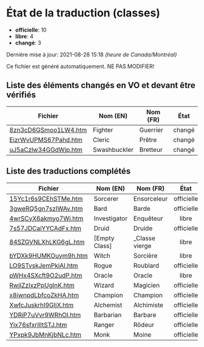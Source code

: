 # État de la traduction (classes)

 * **officielle**: 10
 * **libre**: 4
 * **changé**: 3


Dernière mise à jour: 2021-08-28 15:18 *(heure de Canada/Montréal)*

Ce fichier est généré automatiquement. NE PAS MODIFIER!
## Liste des éléments changés en VO et devant être vérifiés

| Fichier   | Nom (EN)    | Nom (FR)    | État |
|-----------|-------------|-------------|:----:|
|[8zn3cD6GSmoo1LW4.htm](classes/8zn3cD6GSmoo1LW4.htm)|Fighter|Guerrier|changé|
|[EizrWvUPMS67Pahd.htm](classes/EizrWvUPMS67Pahd.htm)|Cleric|Prêtre|changé|
|[uJ5aCzlw34GGdWjp.htm](classes/uJ5aCzlw34GGdWjp.htm)|Swashbuckler|Bretteur|changé|

## Liste des traductions complétés

| Fichier   | Nom (EN)    | Nom (FR)    | État |
|-----------|-------------|-------------|:----:|
|[15Yc1r6s9CEhSTMe.htm](classes/15Yc1r6s9CEhSTMe.htm)|Sorcerer|Ensorceleur|officielle|
|[3gweRQ5gn7szIWAv.htm](classes/3gweRQ5gn7szIWAv.htm)|Bard|Barde|officielle|
|[4wrSCyX6akmyo7Wj.htm](classes/4wrSCyX6akmyo7Wj.htm)|Investigator|Enquêteur|libre|
|[7s57JDCaiYYCAdFx.htm](classes/7s57JDCaiYYCAdFx.htm)|Druid|Druide|officielle|
|[84SZGVNLXhLKG6gL.htm](classes/84SZGVNLXhLKG6gL.htm)|[Empty Class]|_Classe vierge|libre|
|[bYDXk9HUMKOuym9h.htm](classes/bYDXk9HUMKOuym9h.htm)|Witch|Sorcière|libre|
|[LO9STvskJemPkiAI.htm](classes/LO9STvskJemPkiAI.htm)|Rogue|Roublard|officielle|
|[pWHx4SXcft9O2udP.htm](classes/pWHx4SXcft9O2udP.htm)|Oracle|Oracle|libre|
|[RwjIZzIxzPpUglnK.htm](classes/RwjIZzIxzPpUglnK.htm)|Wizard|Magicien|officielle|
|[x8iwnpdLbfcoZkHA.htm](classes/x8iwnpdLbfcoZkHA.htm)|Champion|Champion|officielle|
|[XwfcJuskrhI9GIjX.htm](classes/XwfcJuskrhI9GIjX.htm)|Alchemist|Alchimiste|officielle|
|[YDRiP7uVvr9WRhOI.htm](classes/YDRiP7uVvr9WRhOI.htm)|Barbarian|Barbare|officielle|
|[Yix76sfxrIlltSTJ.htm](classes/Yix76sfxrIlltSTJ.htm)|Ranger|Rôdeur|officielle|
|[YPxpk9JbMnKjbNLc.htm](classes/YPxpk9JbMnKjbNLc.htm)|Monk|Moine|officielle|
